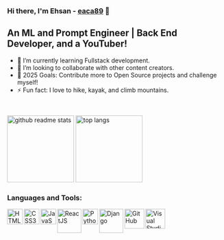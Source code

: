 ### Hi there, I'm Ehsan - [eaca89][website] 👋 

## An ML and Prompt Engineer | Back End Developer, and a YouTuber!

- 🌱 I’m currently learning Fullstack development.
- 👯 I’m looking to collaborate with other content creators.
- 🥅 2025 Goals: Contribute more to Open Source projects and challenge myself!
- ⚡ Fun fact: I love to hike, kayak, and climb mountains.

<br />
<p align="left"><a href="https://github.com/eaca89?tab=repositories"><img src="https://github-readme-stats.vercel.app/api?username=eaca89&theme=vue&count_private=true&show_icons=true&hide=issues" alt="github readme stats" height="156"/></a>
<a href="https://github.com/eaca89?tab=repositories"><img src="https://github-readme-stats.anuraghazra1.vercel.app/api/top-langs/?username=eaca89&theme=vue&layout=compact" alt="top langs" height="156"/></a></p>

### Languages and Tools:

<img align="left" alt="HTML5" width="36px" src="https://user-images.githubusercontent.com/31166420/149886513-567c259f-6276-4773-a27f-052b099c2b1d.png" />
<img align="left" alt="CSS3" width="36px" src="https://user-images.githubusercontent.com/31166420/149886794-4906c4a0-2ad5-44f5-97a3-99c42777ced4.png" />
<img align="left" alt="JavaScript" width="36px" src="https://user-images.githubusercontent.com/31166420/149887304-6c8c1853-5e29-4c1e-84c3-a97e3009d947.png" />
<img align="left" alt="ReactJS" width="56px" src="https://user-images.githubusercontent.com/31166420/149888971-52f21bcd-a535-416d-99ab-a8873bcbf811.png" />
<img align="left" alt="Python" width="36px" src="https://user-images.githubusercontent.com/31166420/149888712-b424cfa8-f576-4677-9b90-20db932a5af7.png" />
<img align="left" alt="Django" width="56px" src="https://user-images.githubusercontent.com/31166420/149895518-bbefd269-e53f-4afd-b377-499d9aa6fd36.png" />
<img align="left" alt="GitHub" width="46px" src="https://user-images.githubusercontent.com/31166420/149887821-52a20b21-c248-46bb-b6f3-48e31937db99.png" />
<img align="left" alt="Visual Studio Code" width="46px" src="https://user-images.githubusercontent.com/31166420/149887461-0cba1120-2734-4a09-8b23-cc02ac3e03f8.png" />

[website]: https://w3camps.com

